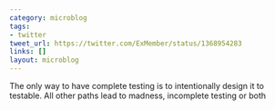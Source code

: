```yaml
---
category: microblog
tags:
- twitter
tweet_url: https://twitter.com/ExMember/status/1368954283
links: []
layout: microblog
---
```

The only way to have complete testing is to intentionally design it to testable. All other paths lead to madness, incomplete testing or both
